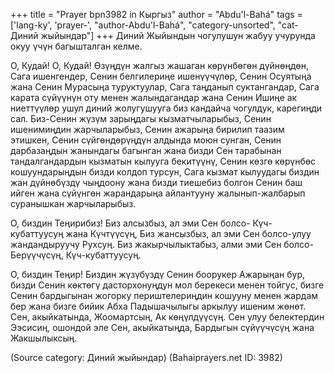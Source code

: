 +++
title = "Prayer bpn3982 in Кыргыз"
author = "Abdu'l-Bahá"
tags = ['lang-ky', 'prayer-', "author-Abdu'l-Bahá", "category-unsorted", "cat-Диний жыйындар"]
+++
Диний Жыйындын чогулушун жабуу учурунда окуу үчүн багышталган келме.

О, Кудай! О, Кудай! Өзүңдүн жалгыз жашаган көрүнбөгөн дүйнөңдөн, Сага ишенгендер, Сенин белгилериңе ишенүүчүлөр, Сенин Осуятыңа жана Сенин Мурасыңа туруктуулар, Сага таңданып суктангандар, Сага карата сүйүүнүн оту менен жалындагандар жана Сенин Ишиңе ак ниеттүүлөр ушул диний жолугушууга биз кандайча чогулдук, карегиңди сал. Биз-Сенин жүзүм зарыңдагы кызматчыларыбыз, Сенин ишенимиңдин жарчыларыбыз, Сенин ажарыңа бирилип таазим этишкен, Сенин сүйгөндөрүңдүн алдында моюн сунган, Сенин дарбазаңдын жанындагы багынган жана бизди Сен тарабынан тандалгандардын кызматын кылууга бекитүүнү, Сенин көзгө көрүнбөс кошуундарыңдын бизди колдоп турсун, Сага кызмат кылуудагы биздин жан дүйнөбүздү чыңдоону жана бизди тиешебиз болгон Сенин баш ийген жана сүйүнгөн жарандарыңа айлантууну жалынып-жалбарып суранышкан жарчыларыбыз.

О, биздин Теңирибиз! Биз алсызбыз, ал эми Сен болсо- Күч- кубаттуусуң жана Күчтүүсүң, Биз жансызбыз, ал эми Сен болсо-улуу жандандыруучу Рухсуң. Биз жакырчылыктабыз, алми эми Сен болсо-Берүүчүсүң, Күч-кубаттуусуң.

О, биздин Теңир! Биздин жүзүбүздү Сенин боорукер Ажарыңан бур, бизди Сенин көктөгү дасторхонуңдун мол берекеси менен тойгус, бизге Сенин бардыгынан жогорку периштелериңдин кошууну менен жардам бер жана бизге бийик Абха Падышачылыгы аркылуу ишеним жөнөт. Сен, акыйкатында, Жоомартсың, Ак көңүлдүүсүң. Сен улуу белектердин Ээсисиң, ошондой эле Сен, акыйкатыңда, Бардыгын сүйүүчүсүң жана Жакшылыксың.

(Source category: Диний жыйындар)
(Bahaiprayers.net ID: 3982)
